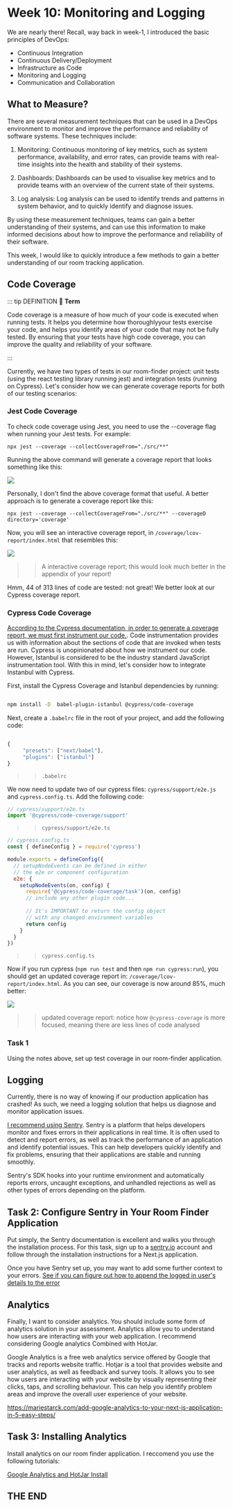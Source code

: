 # Week 10: Monitoring and Logging 

We are nearly there! Recall, way back in week-1, I introduced the basic principles of DevOps:

- Continuous Integration
- Continuous Delivery/Deployment
- Infrastructure as Code
- Monitoring and Logging
- Communication and Collaboration


## What to Measure? 


There are several measurement techniques that can be used in a DevOps environment to monitor and improve the performance and reliability of software systems. These techniques include:

1. Monitoring: Continuous monitoring of key metrics, such as system performance, availability, and error rates, can provide teams with real-time insights into the health and stability of their systems.

1. Dashboards: Dashboards can be used to visualise key metrics and to provide teams with an overview of the current state of their systems.

1. Log analysis: Log analysis can be used to identify trends and patterns in system behavior, and to quickly identify and diagnose issues.

By using these measurement techniques, teams can gain a better understanding of their systems, and can use this information to make informed decisions about how to improve the performance and reliability of their software.

This week, I would like to quickly introduce a few methods to gain a better understanding of our room tracking application.

## Code Coverage


::: tip DEFINITION
:book: **Term**

Code coverage is a measure of how much of your code is executed when running tests. It helps you determine how thoroughlyyour tests exercise your code, and helps you identify areas of your code that may not be fully tested. By ensuring that your tests have high code coverage, you can improve the quality and reliability of your software.

:::

Currently, we have two types of tests in our room-finder project: unit tests (using the react testing library running jest) and integration tests (running on Cypress). Let's consider how we can generate coverage reports for both of our testing scenarios:

### Jest Code Coverage 

To check code coverage using Jest, you need to use the --coverage flag when running your Jest tests. For example:

```
npx jest --coverage --collectCoverageFrom="./src/**"

```

Running the above command will generate a coverage report that looks something like this:

![](./coverage_report.png)


Personally, I don't find the above coverage format that useful. A better approach is to generate a coverage report like this:
   

```
npx jest --coverage --collectCoverageFrom="./src/**" --coverageD directory='coverage'

```

Now, you will see an interactive coverage report, in `/coverage/lcov-report/index.html` that resembles this:


![](./interactive-coverage-report.png)

>> A interactive coverage report; this would look much better in the appendix of your report!


Hmm, 44 of 313 lines of code are tested: not great! We better look at our Cypress coverage report.


### Cypress Code Coverage

[According to the Cypress documentation, in order to generate a coverage report, we must first instrument our code.](https://docs.cypress.io/guides/tooling/code-coverage#Instrumenting-code). Code instrumentation provides us with information about the sections of code that are invoked when tests are run. Cypress is unopinionated about how we instrument our code. However, Istanbul is considered to be the industry standard JavaScript instrumentation tool. With this in mind, let's consider how to integrate Instanbul with Cypress.

First, install the Cypress Coverage and Istanbul dependencies by running:

```bash

npm install -D  babel-plugin-istanbul @cypress/code-coverage


```

Next, create a `.babelrc` file in the root of your project, and add the following code:

```js

{
	 "presets": ["next/babel"],
	 "plugins": ["istanbul"]
}

```
>> `.babelrc`

We now need to update two of our cypress files: `cypress/support/e2e.js` and `cypress.config.ts`. Add the following code:

```js
// cypress/support/e2e.ts
import '@cypress/code-coverage/support'
```
>>  `cypress/support/e2e.ts`

```js
// cypress.config.ts
const { defineConfig } = require('cypress')

module.exports = defineConfig({
  // setupNodeEvents can be defined in either
  // the e2e or component configuration
  e2e: {
    setupNodeEvents(on, config) {
      require('@cypress/code-coverage/task')(on, config)
      // include any other plugin code...
      
      // It's IMPORTANT to return the config object
      // with any changed environment variables
      return config
    }
  }
})

```

>> `cypress.config.ts`

Now if you run cypress (`npm run test` and then  `npm run cypress:run`), you should get an updated coverage report in: `/coverage/lcov-report/index.html`.  As you can see, our coverage is now around 85%, much better:

![](./cypress-coverage.png)
>> updated coverage report: notice how `@cypress-coverage` is more focused, meaning there are less lines of code analysed

### Task 1 

Using the notes above, set up test coverage in our room-finder application.



## Logging 


Currently, there is no way of knowing if our production application has crashed! As such, we need a  logging solution that helps us diagnose and monitor application issues. 

[I recommend using Sentry](sentry.io).  Sentry is a platform that helps developers monitor and fixes errors in their applications in real time. It is often used to detect and report errors, as well as track the performance of an application and identify potential issues. This can help developers quickly identify and fix problems, ensuring that their applications are stable and running smoothly.

Sentry's SDK hooks into your runtime environment and automatically reports errors, uncaught exceptions, and unhandled rejections as well as other types of errors depending on the platform.


## Task 2: Configure Sentry in Your Room Finder Application


Put simply, the Sentry documentation is excellent and walks you through the installation process. For this task, sign up to a [sentry.io](sentry.io) account and follow through the installation instructions for a Next.js application. 



Once you have Sentry set up, you may want to add some further context to your errors. [See if you can figure out how to append the logged in user's details to the error](https://docs.sentry.io/platforms/javascript/guides/react/enriching-events/identify-user/)

## Analytics 

Finally, I want to consider analytics. You should include some form of analytics solution in your assessment. Analytics allow you to understand how users are interacting with your web application. I recommend considering Google analytics Combined with HotJar.

Google Analytics is a free web analytics service offered by Google that tracks and reports website traffic. 
Hotjar is a tool that provides website and user analytics, as well as feedback and survey tools. It allows you to see how users are interacting with your website by visually representing their clicks, taps, and scrolling behaviour. This can help you identify problem areas and improve the overall user experience of your website. 

https://mariestarck.com/add-google-analytics-to-your-next-js-application-in-5-easy-steps/

## Task 3: Installing Analytics 

Install analytics on our room finder application. I reccomend you use the following tutorials:

[Google Analytics and HotJar Install](https://medium.com/@romansorin/using-hotjar-and-google-analytics-with-next-js-to-track-behavior-a2283d659767)

## THE END  
